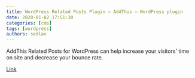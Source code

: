 ```yaml
---
title: WordPress Related Posts Plugin – AddThis – WordPress plugin 
date: 2020-01-02 17:51:30
categories: [cms]
tags: [wordpress]
authors: sedlav
---
```


AddThis Related Posts for WordPress can help increase your visitors’ time on site and decrease your bounce rate.

[Link](https://wordpress.org/plugins/addthis-related-posts/)

